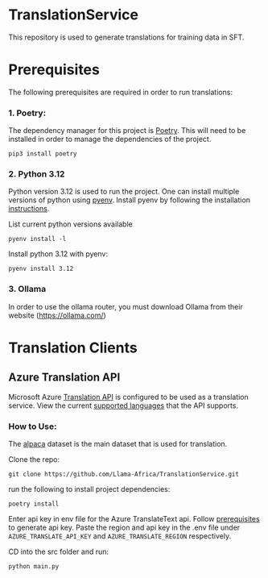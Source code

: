 # TranslationService
This repository is used to generate translations for training data in SFT.

# Prerequisites
The following prerequisites are required in order to run translations:
### 1. **Poetry**:

The dependency manager for this project is [Poetry](https://python-poetry.org/docs/#installation). This will need to be installed in order to manage the dependencies of the project.
```shell
pip3 install poetry 
```

### 2. Python 3.12

Python version 3.12 is used to run the project. One can install multiple versions of python using [pyenv](https://pypi.org/project/pyenv/).
Install pyenv by following the installation [instructions](https://github.com/pyenv/pyenv#installation). 

List current python versions available 

```shell
pyenv install -l
```

Install python 3.12 with pyenv:

```shell
pyenv install 3.12
```

### 3. Ollama

In order to use the ollama router, you must download Ollama from their website (https://ollama.com/)

# Translation Clients
## Azure Translation API
Microsoft Azure [Translation API](https://learn.microsoft.com/en-us/azure/ai-services/translator/text-translation-overview) is configured to be used as a translation service.
View the current [supported languages](https://learn.microsoft.com/en-us/azure/ai-services/translator/language-support) that the API supports.

### How to Use:

The [alpaca](https://huggingface.co/datasets/tatsu-lab/alpaca) dataset is the main dataset that is used for translation.

Clone the repo:

```shell
git clone https://github.com/Llama-Africa/TranslationService.git
```

run the following to install project dependencies:

```shell
poetry install
```

Enter api key in env file for the Azure TranslateText api. Follow [prerequisites](https://learn.microsoft.com/en-us/azure/ai-services/translator/quickstart-text-sdk?pivots=programming-language-csharp#prerequisites) to generate api key.
Paste the region and api key in the .env file under `AZURE_TRANSLATE_API_KEY` and `AZURE_TRANSLATE_REGION` respectively.

CD into the src folder and run:
```shell
python main.py
```